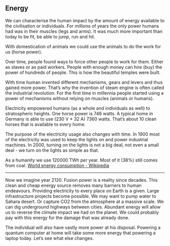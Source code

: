 ## Energy

We can characterise the human impact by the amount of energy available to the civilisation or individuals. For millions of years the only power humans had was in their muscles (legs and arms). It was much more important than today to be fit, be able to jump, run and hit.

With domestication of animals we could use the animals to do the work for us (horse power).

Over time, people found ways to force other people to work for them. Either as slaves or as paid workers. People with enough money can hire (buy) the power of hundreds of people. This is how the beautiful temples were built.

With time human invented different mechanisms, gears and levers and thus gained more power. That’s why the invention of steam engine is often called the industrial revolution. For the first time in millennia people started using a power of mechanisms without relying on muscles (animals or humans).

Electricity empowered humans (as a whole and individuals as well) to stratospheric heights. One horse power is 746 watts. A typical home in Germany is able to use (230 V * 32 A) 7360 watts. That’s about 10 clean horses that is available to every home.

The purpose of the electricity usage also changes with time. In 1900 most of the electricity was used to keep the lights on and power industrial machines. In 2000, turning on the lights is not a big deal, not even a small deal - we turn on the lights as simple as that.

As a humanity we use 120000 TWh per year. Most of it (38%) still comes from coal. [World energy consumption - Wikipedia](https://en.wikipedia.org/wiki/World_energy_consumption)

- - - -
Now we imagine year 2120. Fusion power is a reality since decades. This clean and cheap energy source removes many barriers to human endeavours. Providing electricity to every place on Earth is a given. Large infrastructure projects become possible. We may want to pump water to Sahara desert. Or capture CO2 from the atmosphere	 at a massive scale. We can dig underground highways between cities. Abundant energy will allow us to reverse the climate impact we had on the planet. We could probably pay with this energy for the damage that was already done.

The individual will also have vastly more power at his disposal. Powering a quantum computer at home will take some more energy that powering a laptop today.  Let’s see what else changes.


